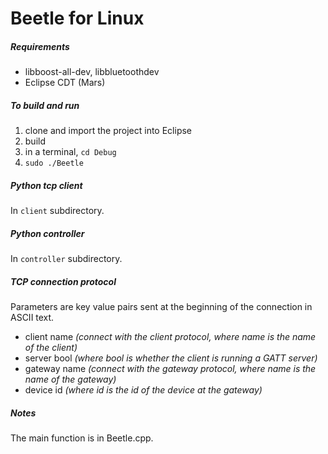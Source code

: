 # Beetle for Linux

##### Requirements
- libboost-all-dev, libbluetoothdev
- Eclipse CDT (Mars)

##### To build and run
1. clone and import the project into Eclipse
2. build
3. in a terminal, ``` cd Debug ```
4. ``` sudo ./Beetle ```  

##### Python tcp client
In ```client``` subdirectory. 

##### Python controller
In ```controller``` subdirectory. 

##### TCP connection protocol
Parameters are key value pairs sent at the beginning of the connection in ASCII text. 
* client name *(connect with the client protocol, where name is the name of the client)*
* server bool *(where bool is whether the client is running a GATT server)*
* gateway name *(connect with the gateway protocol, where name is the name of the gateway)*
* device id *(where id is the id of the device at the gateway)*

##### Notes
The main function is in Beetle.cpp.